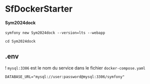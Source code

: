 # SfDockerStarter
#### Sym2024dock

    symfony new Sym2024dock --version=lts --webapp

    cd Sym2024dock

## .env

! `mysql:3306` est le nom du service dans le fichier `docker-compose.yaml`

    DATABASE_URL="mysql://user:password@mysql:3306/symfony"
